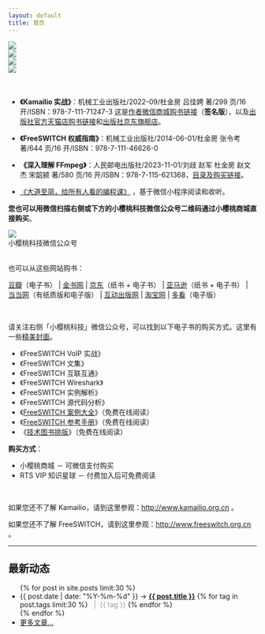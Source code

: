 ```yaml
---
layout: default
title: 首页
---
```


<div>
<div class="span6">
<a href="/2022/08/21/kamailio-in-action.html">
<img style="align-self: center;" src="/images/kamailio-in-action.jpg" />
</a>
</div>
<div class="span6">
<img style="align-self: center;" src="/images/fsdg.jpg" />
</div>
</div>
<div>
<div class="span6">
<img style="align-self: center;" src="/images/ffmpeg-cover.jpg" />
</div>
<div class="span6">
<img style="align-self: center;" src="/images/pg9x.jpg" />
</div>
</div>

<br style="clear: both"/>
<br style="clear: both"/>

- **《Kamailio 实战》**：机械工业出版社/2022-09/杜金房 吕佳娉 著/299 页/16 开/ISBN：978-7-111-71247-3 这是[作者微信商城购书链接](https://mp.weixin.qq.com/s/UjD5hV3h9AZlCow9kjQUmQ)（**签名版**），以及[出版社官方天猫店购书链接](https://m.tb.cn/h.U86nD34)和[出版社京东旗舰店](https://item.jd.com/10068118905078.html)。

- **《FreeSWITCH 权威指南》**：机械工业出版社/2014-06-01/杜金房 张令考 著/644 页/16 开/ISBN：978-7-111-46626-0

- **《深入理解 FFmpeg》**：人民邮电出版社/2023-11-01/刘歧 赵军 杜金房 赵文杰 宋韶颍 著/580 页/16 开/ISBN：978-7-115-621368，[目录及购买链接](/2023/10/12/ffmpeg.html)。

- [《大道至简，给所有人看的编程课》](https://note.mowen.cn/note-intro/?noteUuid=Fj65tBfKpyvQrZEuFCmmT) ，基于微信小程序阅读和收听。

**您也可以用微信扫描右侧或下方的小樱桃科技微信公众号二维码通过小樱桃商城直接购买**。

<div class="mobile-only">
<img style="align-self: center;" src="/images/xyt.jpg" />
<br/>
小樱桃科技微信公众号
<br/>
<br/>
</div>

也可以从这些网站购书：

<!-- [有赞商城](http://wap.koudaitong.com/v2/showcase/goods?alias=vmrygm92&activity=&ps=320) -->

[豆瓣](https://read.douban.com/reader/ebook/15303799/)（电子书）
| [金书网](http://www.golden-book.com/booksinfo/17/1753082.html)
| [京东](http://item.jd.com/11472569.html)（纸书 + 电子书）
| [亚马逊](http://www.amazon.cn/FreeSWITCH%E6%9D%83%E5%A8%81%E6%8C%87%E5%8D%97-%E6%9D%9C%E9%87%91%E6%88%BF/dp/B00KMJ2OOY/qid=1401772222&sr=8-1&keywords=FreeSWITCH%E6%9D%83%E5%A8%81%E6%8C%87%E5%8D%97#)（纸书 + 电子书）
| [当当网](http://product.dangdang.com/23486629.html#ddclick?act=click&pos=23486629_0_0_q&cat=&key=FreeSWITCH%C8%A8%CD%FE%D6%B8%C4%CF&qinfo=1_1_48&pinfo=&minfo=&ninfo=&custid=&permid=20140210213048766540706674106335572&ref=http%3A%2F%2Fwww.dangdang.com%2F&rcount=&type=&t=1401772355000)（有纸质版和电子版）
| [互动出版网](http://product.china-pub.com/3770217)
| [淘宝网](http://s.taobao.com/search?q=FreeSWITCH%C8%A8%CD%FE%D6%B8%C4%CF&commend=all&ssid=s5-e&search_type=item&sourceId=tb.index&spm=1.7274553.1997520841.1&initiative_id=tbindexz_20140604)
| [多看](http://www.duokan.com/book/52410)（电子版）


<br style="clear:both">

请关注右侧「小樱桃科技」微信公众号，可以找到以下电子书的购买方式。这里有一些[精美封面](/2020/03/21/FreeSWITCH-ebooks.html)。

* 《FreeSWITCH VoIP 实战》 
* 《FreeSWITCH 文集》
* 《FreeSWITCH 互联互通》
* 《FreeSWITCH Wireshark》
* 《FreeSWITCH 实例解析》
* 《FreeSWITCH 源代码分析》
* 《[FreeSWITCH 案例大全](http://freeswitch.org.cn/books/case-study/)》（免费在线阅读）
* 《[FreeSWITCH 参考手册](http://freeswitch.org.cn/books/references/)》（免费在线阅读）
* 《[技术图书排版](http://freeswitch.org.cn/books/typesetting/)》（免费在线阅读）

**购买方式**：

* 小樱桃商城    － 可微信支付购买
* RTS VIP 知识星球 － 付费加入后可免费阅读

<br style="clear:both">

如果您还不了解 Kamailio，请到这里参观：<http://www.kamailio.org.cn> 。

如果您还不了解 FreeSWITCH，请到这里参观：<http://www.freeswitch.org.cn> 。
<br>

<hr>

## 最新动态


<ul class="posts">
  {% for post in site.posts limit:30 %}
    <li class="post-list"><span>{{ post.date | date: "%Y-%m-%d" }}</span> &rarr;
    <a href="{{ post.url }}"><strong>{{ post.title }}</strong></a>
    {% for tag in post.tags limit:30 %}
      <span style="color:#999">&nbsp;&nbsp;|&nbsp;&nbsp;{{ tag }}</span>
    {% endfor %}
    </li>
  {% endfor %}
    <li class="post-list"><span><a href="/posts.html">更多文章...</a></span></li>
</ul>

<br><br>
